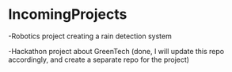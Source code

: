 # IncomingProjects

-Robotics project creating a rain detection system

-Hackathon project about GreenTech (done, I will update this repo accordingly, and create a separate repo for the project)
